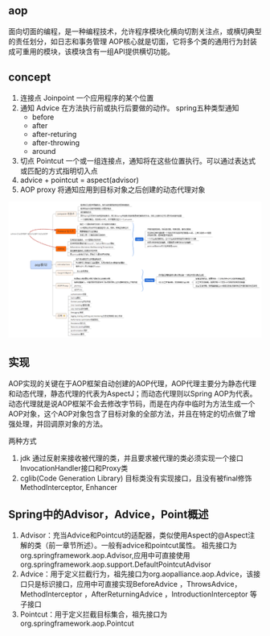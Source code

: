 
## aop
面向切面的编程，是一种编程技术，允许程序模块化横向切割关注点，或横切典型的责任划分，如日志和事务管理
AOP核心就是切面，它将多个类的通用行为封装成可重用的模块，该模块含有一组API提供横切功能。

## concept
1. 连接点 Joinpoint	一个应用程序的某个位置
2. 通知 Advice		在方法执行前或执行后要做的动作。
	spring五种类型通知
	- before
	- after
	- after-returing
	- after-throwing
	- around
3. 切点 Pointcut	一个或一组连接点，通知将在这些位置执行。可以通过表达式或匹配的方式指明切入点
4. advice + pointcut = aspect(advisor)
5. AOP proxy 将通知应用到目标对象之后创建的动态代理对象

![spring-aop-concept.png](./img/spring-aop-concept.png) 

## 实现
AOP实现的关键在于AOP框架自动创建的AOP代理，AOP代理主要分为静态代理和动态代理，静态代理的代表为AspectJ；而动态代理则以Spring AOP为代表。
动态代理就是说AOP框架不会去修改字节码，而是在内存中临时为方法生成一个AOP对象，这个AOP对象包含了目标对象的全部方法，并且在特定的切点做了增强处理，并回调原对象的方法。

两种方式
1.	jdk	通过反射来接收被代理的类，并且要求被代理的类必须实现一个接口	InvocationHandler接口和Proxy类
2.	cglib(Code Generation Library)	目标类没有实现接口，且没有被final修饰 		MethodInterceptor, Enhancer

## Spring中的Advisor，Advice，Point概述
1. Advisor：充当Advice和Pointcut的适配器，类似使用Aspect的@Aspect注解的类（前一章节所述）。一般有advice和pointcut属性。
祖先接口为org.springframework.aop.Advisor,应用中可直接使用org.springframework.aop.support.DefaultPointcutAdvisor
2. Advice：用于定义拦截行为，祖先接口为org.aopalliance.aop.Advice，该接口只是标识接口，应用中可直接实现BeforeAdvice ，ThrowsAdvice，MethodInterceptor ，AfterReturningAdvice ，IntroductionInterceptor 等子接口
3. Pointcut：用于定义拦截目标集合，祖先接口为org.springframework.aop.Pointcut
